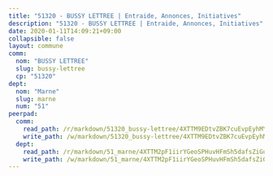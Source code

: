 ```yaml
---
title: "51320 - BUSSY LETTREE | Entraide, Annonces, Initiatives"
description: "51320 - BUSSY LETTREE | Entraide, Annonces, Initiatives"
date: 2020-01-11T14:09:21+09:00
collapsible: false
layout: commune
comm:
  nom: "BUSSY LETTREE"
  slug: bussy-lettree
  cp: "51320"
dept:
  nom: "Marne"
  slug: marne
  num: "51"
peerpad:
  comm:
    read_path: /r/markdown/51320_bussy-lettree/4XTTM9EDtvZBK7cuEvpEyhMY8CzCuAJ893MPoZyncrKwosTtS
    write_path: /w/markdown/51320_bussy-lettree/4XTTM9EDtvZBK7cuEvpEyhMY8CzCuAJ893MPoZyncrKwosTtS-K3TgUAfztyUG48uVqB8FE16gHwppzXJqHsBsQXiTKThrqfe192jN6BUse1YHjvgt2xmy7XqoMvwTgr4etNRBujNsfnxSzkBr93AggeKRqPPmVWJVQyz1ocPfdGY2jrKBbZrNUDgJ
  dept:
    read_path: /r/markdown/51_marne/4XTTM2pF1iirYGeoSPHuvHFmSh5dafsZiGuDVqApNYr9W2doe
    write_path: /w/markdown/51_marne/4XTTM2pF1iirYGeoSPHuvHFmSh5dafsZiGuDVqApNYr9W2doe-K3TgV7EpXmd75L5pz6aUTALihWsFeiubyposyfPgz6DbQby3ZQF3gNXaGqeRVGevfRz46yND7Y8QkCv5VozWFj5shZbEokjWNQrdmmsAHCxzuLQj5kuinh4kCdsefHKLdp7xhUwa
---
```


